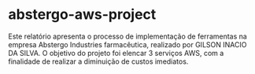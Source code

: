 # abstergo-aws-project
Este relatório apresenta o processo de implementação de ferramentas na empresa Abstergo Industries farmacêutica, realizado por GILSON INACIO DA SILVA. O objetivo do projeto foi elencar 3 serviços AWS, com a finalidade de realizar a diminuição de custos imediatos.
